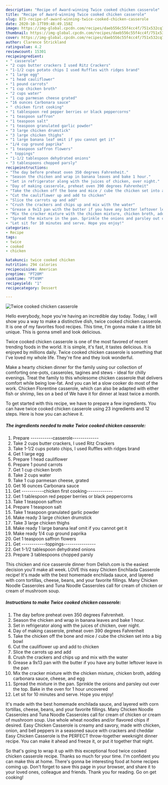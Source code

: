 ```yaml
---
description: "Recipe of Award-winning Twice cooked chicken casserole"
title: "Recipe of Award-winning Twice cooked chicken casserole"
slug: 873-recipe-of-award-winning-twice-cooked-chicken-casserole
date: 2020-10-17T09:48:49.158Z
image: https://img-global.cpcdn.com/recipes/daeb556c55f4cc4f/751x532cq70/twice-cooked-chicken-casserole-recipe-main-photo.jpg
thumbnail: https://img-global.cpcdn.com/recipes/daeb556c55f4cc4f/751x532cq70/twice-cooked-chicken-casserole-recipe-main-photo.jpg
cover: https://img-global.cpcdn.com/recipes/daeb556c55f4cc4f/751x532cq70/twice-cooked-chicken-casserole-recipe-main-photo.jpg
author: Clarence Strickland
ratingvalue: 4.2
reviewcount: 15301
recipeingredient:
- " casserole"
- "2 cups butter crackers I used Ritz Crackers"
- "1-1/2 cups potato chips I used Ruffles with ridges brand"
- "1 large egg"
- "1 head cauliflower"
- "1 pound carrots"
- "1 cup chicken broth"
- "2 cups water"
- "1 cup parmesan cheese grated"
- "16 ounces Carbonara sauce"
- " chicken first cooking"
- "1 tablespoon red pepper berries or black peppercorns"
- "1 teaspoon saffron"
- "1 teaspoon salt"
- "1 teaspoon granulated garlic powder"
- "3 large chicken drumstick"
- "3 large chicken thighs"
- "1 large banana leaf omit if you cannot get it"
- "1/4 cup ground paprika"
- "1 teaspoon saffron flowers"
- " toppings"
- "1-1/2 tablespoon dehydrated onions"
- "3 tablespoons chopped parsly"
recipeinstructions:
- "The day before preheat oven 350 degrees Fahrenheit."
- "Season the chicken and wrap in banana leaves and bake 1 hour."
- "Set in refrigerator along with the juices of chicken, over night."
- "Day of making casserole, preheat oven 390 degrees Fahrenheit"
- "Take the chicken off the bone and mice / cube the chicken set into a big bowl"
- "Cut the cauliflower up and add to chicken"
- "Slice the carrots up and add"
- "Crush the crackers and chips up and mix with the water"
- "Grease a 9x13 pan with the butter if you have any butter leftover leave in the pan"
- "Mix the cracker mixture with the chicken mixture, chicken broth, adding carbonara sauce, cheese, and egg"
- "Spread the mixture in the pan. Sprinkle the onions and parsley out over the top. Bake in the oven for 1 hour uncovered"
- "Let sit for 10 minutes and serve. Hope you enjoy!"
categories:
- Recipe
tags:
- twice
- cooked
- chicken

katakunci: twice cooked chicken 
nutrition: 294 calories
recipecuisine: American
preptime: "PT20M"
cooktime: "PT49M"
recipeyield: "1"
recipecategory: Dessert

---
```



![Twice cooked chicken casserole](https://img-global.cpcdn.com/recipes/daeb556c55f4cc4f/751x532cq70/twice-cooked-chicken-casserole-recipe-main-photo.jpg)

Hello everybody, hope you're having an incredible day today. Today, I will show you a way to make a distinctive dish, twice cooked chicken casserole. It is one of my favorites food recipes. This time, I'm gonna make it a little bit unique. This is gonna smell and look delicious.

Twice cooked chicken casserole is one of the most favored of recent trending foods in the world. It is simple, it's fast, it tastes delicious. It is enjoyed by millions daily. Twice cooked chicken casserole is something that I've loved my whole life. They're fine and they look wonderful.

Make a hearty chicken dinner for the family using our collection of comforting one-pots, casseroles, tagines and stews - ideal for chilly evenings. Treat the family to this wholesome chicken casserole that delivers comfort while being low-fat. And you can let a slow cooker do most of the work. Chicken Florentine casserole, which can also be adapted with either fish or shrimp, lies on a bed of We have it for dinner at least twice a month.


To get started with this recipe, we have to prepare a few ingredients. You can have twice cooked chicken casserole using 23 ingredients and 12 steps. Here is how you can achieve it.

<!--inarticleads1-->

##### The ingredients needed to make Twice cooked chicken casserole:

1. Prepare  -----------casserole-------------
1. Take 2 cups butter crackers, I used Ritz Crackers
1. Take 1-1/2 cups potato chips, I used Ruffles with ridges brand
1. Get 1 large egg
1. Prepare 1 head cauliflower
1. Prepare 1 pound carrots
1. Get 1 cup chicken broth
1. Take 2 cups water
1. Take 1 cup parmesan cheese, grated
1. Get 16 ounces Carbonara sauce
1. Get  -----------chicken first cooking-------------
1. Get 1 tablespoon red pepper berries or black peppercorns
1. Take 1 teaspoon saffron
1. Prepare 1 teaspoon salt
1. Take 1 teaspoon granulated garlic powder
1. Make ready 3 large chicken drumstick
1. Take 3 large chicken thighs
1. Make ready 1 large banana leaf omit if you cannot get it
1. Make ready 1/4 cup ground paprika
1. Get 1 teaspoon saffron flowers
1. Get  ------------toppings----------------
1. Get 1-1/2 tablespoon dehydrated onions
1. Prepare 3 tablespoons chopped parsly


This chicken and rice casserole dinner from Delish.com is the easiest decision you&#39;ll make all week. LOVE this easy Chicken Enchilada Casserole recipe! It&#39;s made with the best homemade enchilada sauce, and layered with corn tortillas, cheese, beans, and your favorite fillings. Many Chicken Noodle Casseroles and Tuna Noodle Casseroles call for cream of chicken or cream of mushroom soup. 

<!--inarticleads2-->

##### Instructions to make Twice cooked chicken casserole:

1. The day before preheat oven 350 degrees Fahrenheit.
1. Season the chicken and wrap in banana leaves and bake 1 hour.
1. Set in refrigerator along with the juices of chicken, over night.
1. Day of making casserole, preheat oven 390 degrees Fahrenheit
1. Take the chicken off the bone and mice / cube the chicken set into a big bowl
1. Cut the cauliflower up and add to chicken
1. Slice the carrots up and add
1. Crush the crackers and chips up and mix with the water
1. Grease a 9x13 pan with the butter if you have any butter leftover leave in the pan
1. Mix the cracker mixture with the chicken mixture, chicken broth, adding carbonara sauce, cheese, and egg
1. Spread the mixture in the pan. Sprinkle the onions and parsley out over the top. Bake in the oven for 1 hour uncovered
1. Let sit for 10 minutes and serve. Hope you enjoy!


It&#39;s made with the best homemade enchilada sauce, and layered with corn tortillas, cheese, beans, and your favorite fillings. Many Chicken Noodle Casseroles and Tuna Noodle Casseroles call for cream of chicken or cream of mushroom soup. Use whole wheat noodles and/or flavored chips if desired. Easy Chicken Casserole is creamy and savory, made with chicken, onion, and bell peppers in a seasoned sauce with crackers and cheddar Easy Chicken Casserole is the PERFECT throw-together weeknight dinner recipe. You can make it ahead and freeze it, or put it together that night. 

So that's going to wrap it up with this exceptional food twice cooked chicken casserole recipe. Thanks so much for your time. I'm confident you can make this at home. There's gonna be interesting food at home recipes coming up. Don't forget to save this page in your browser, and share it to your loved ones, colleague and friends. Thank you for reading. Go on get cooking!
